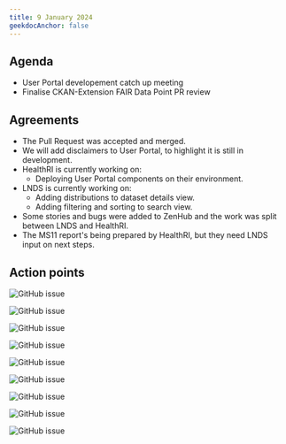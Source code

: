 ```yaml
---
title: 9 January 2024
geekdocAnchor: false
---
```


## Agenda
* User Portal developement catch up meeting
* Finalise CKAN-Extension FAIR Data Point PR review

## Agreements
* The Pull Request was accepted and merged.
* We will add disclaimers to User Portal, to highlight it is still in development.
* HealthRI is currently working on:
    * Deploying User Portal components on their environment.
* LNDS is currently working on:
    * Adding distributions to dataset details view.
    * Adding filtering and sorting to search view.
* Some stories and bugs were added to ZenHub and the work was split between LNDS and HealthRI.
* The MS11 report's being prepared by HealthRI, but they need LNDS input on next steps.

## Action points
![GitHub issue](https://img.shields.io/github/issues/detail/state/GenomicDataInfrastructure/gdi-userportal-frontend/30?label=Disclaimer%20when%20GDI%20user%20portal%20goes%20to%20production)

![GitHub issue](https://img.shields.io/github/issues/detail/state/GenomicDataInfrastructure/gdi-userportal-frontend/26?label=Add%20distributions%20to%20Dataset%20Details%20view)

![GitHub issue](https://img.shields.io/github/issues/detail/state/GenomicDataInfrastructure/gdi-userportal-frontend/25?label=Where%20do%20the%20counters%20displayed%20in%20the%20Home%20view%20come%20from%3F)

![GitHub issue](https://img.shields.io/github/issues/detail/state/GenomicDataInfrastructure/gdi-userportal-frontend/10?label=Extend%20catalog%20with%20filters)

![GitHub issue](https://img.shields.io/github/issues/detail/state/GenomicDataInfrastructure/gdi-userportal-frontend/9?label=Extend%20catalog%20with%20sorting)

![GitHub issue](https://img.shields.io/github/issues/detail/state/GenomicDataInfrastructure/gdi-userportal-ckan-docker/22?label=Assign%20readonly%20permission%2Frole%20to%20new%20users%20in%20CKAN)

![GitHub issue](https://img.shields.io/github/issues/detail/state/GenomicDataInfrastructure/gdi-userportal-ckan-docker/23?label=How%20does%20FAIR%20Data%20Points%20harvester%20behave%20with%20a%20source%20that%20contains%20Distribution%3F)

![GitHub issue](https://img.shields.io/github/issues/detail/state/GenomicDataInfrastructure/gdi-userportal-ckan-docker/25?label=CRON%20Job%20Harvester)

![GitHub issue](https://img.shields.io/github/issues/detail/state/GenomicDataInfrastructure/gdi-userportal-ckan-deployment/3?label=Create%20new%20Organisation%20throws%20a%20500%20exception)
